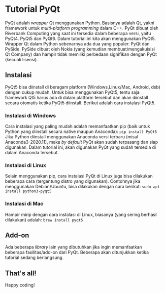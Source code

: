 # Tutorial PyQt

PyQt adalah _wrapper_ Qt menggunakan Python. Basisnya adalah Qt, yakni framework untuk _multi-platform programming_ dalam C++. PyQt dibuat oleh Riverbank Computing yang saat ini tersedia dalam beberapa versi, yaitu PyQt4. PyQt5 dan PyQt6. Dalam tutorial ini kita akan menggunakan PyQt5. Wrapper Qt dalam Python sebenarnya ada dua yang populer: PyQt dan PySide. PySide dibuat oleh Nokia (yang kemudian membuat/mengakuisisi Qt Company) dan hampir tidak memiliki perbedaan signifikan dengan PyQt (kecuali lisensi).


## Instalasi

PyQt5 bisa diinstall di beragam platform (Windows,Linux/Mac, Android, dsb) dengan cukup mudah. Untuk bisa menggunakan PyQt5, tentu saja framework Qt5 harus ada di dalam platform tersebut dan akan diinstall secara otomatis ketika PyQt5 diinstall. Berikut adalah cara instalasi PyQt5.

### Instalasi di Windows
Cara instalasi yang paling mudah adalah memanfaatkan pip (baik untuk Python yang diinstall secara native maupun Anaconda):
`pip install PyQt5`
Jika Python diinstall menggunakan Anaconda versi terbaru (misal Anaconda3-2020.11), maka _by default_ PyQt akan sudah terpasang dan siap digunakan. Dalam tutorial ini, akan digunakan PyQt yang sudah tersedia di dalam Anaconda tersebut.


### Instalasi di Linux
Selain menggunakan pip, cara instalasi PyQt di Linux juga bisa dilakukan beberapa cara (tergantung distro yang digunakan). Contohnya jika menggunakan Debian/Ubuntu, bisa dilakukan dengan cara berikut:
`sudo apt install python3-pyqt5`

### Instalasi di Mac
Hampir mirip dengan cara instalasi di Linux, biasanya (yang sering berhasil dilakukan) adalah:
`brew install pyqt5`


## Add-on

Ada beberapa _library_ lain yang dibutuhkan jika ingin memanfaatkan beberapa fasilitas/add-on dari PyQt. Beberapa akan ditunjukkan ketika tutorial sedang berlangsung.


## That's all!

Happy coding!
